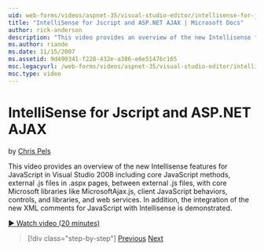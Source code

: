 ```yaml
---
uid: web-forms/videos/aspnet-35/visual-studio-editor/intellisense-for-jscript-and-aspnet-ajax
title: "IntelliSense for Jscript and ASP.NET AJAX | Microsoft Docs"
author: rick-anderson
description: "This video provides an overview of the new Intellisense features for JavaScript in Visual Studio 2008 including core JavaScript methods, external .js files i..."
ms.author: riande
ms.date: 11/15/2007
ms.assetid: 9d490341-f228-432e-a386-e6e51476c165
msc.legacyurl: /web-forms/videos/aspnet-35/visual-studio-editor/intellisense-for-jscript-and-aspnet-ajax
msc.type: video
---
```

IntelliSense for Jscript and ASP.NET AJAX
====================
by [Chris Pels](https://twitter.com/chrispels)

This video provides an overview of the new Intellisense features for JavaScript in Visual Studio 2008 including core JavaScript methods, external .js files in .aspx pages, between external .js files, with core Microsoft libraries like MicrosoftAjax.js, client JavaScript behaviors, controls, and libraries, and web services. In addition, the integration of the new XML comments for JavaScript with Intellisense is demonstrated.

[&#9654; Watch video (20 minutes)](https://channel9.msdn.com/Blogs/ASP-NET-Site-Videos/intellisense-for-jscript-and-aspnet-ajax)

> [!div class="step-by-step"]
> [Previous](multi-targeting-support-in-visual-studio-2008.md)
> [Next](quick-tour-of-the-visual-studio-2008-integrated-development-environment.md)
